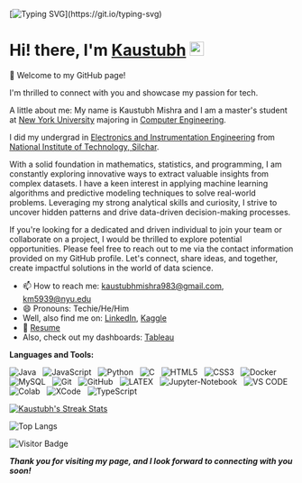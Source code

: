 [![Typing SVG](https://readme-typing-svg.demolab.com?font=Fira+Code&size=25&duration=3500&pause=750&color=47f0d7&center=true&vCenter=true&width=1000&height=100&lines=.+.+.+💬+Hello+💬+.+.+.;.+.+.+🔺+Welcome+To+My+Page+🔻+.+.+.;.+.+.+⚜️+Thanks+for+Dropping+by!!+%3A&#41;+⚜️+.+.+.;.+.+.+🔔+Looking+forward+to+know+you+as+well!!+%3A&#41;+🔔+.+.+.;)](https://git.io/typing-svg)


# <div align="center">
   <h1>Hi! there, I'm <a href= "https://github.com/chromerai">Kaustubh</a> <img src="https://media.giphy.com/media/hvRJCLFzcasrR4ia7z/giphy.gif" width="25px"> </h1>
   
<!--
**chromerai/chromerai** is a ✨ _special_ ✨ repository because its `README.md` (this file) appears on your GitHub profile.
-->

👋 Welcome to my GitHub page!

I'm thrilled to connect with you and showcase my passion for tech. 

A little about me: My name is Kaustubh Mishra and I am a master's student at [New York University](https://engineering.nyu.edu/) majoring in [Computer Engineering](https://engineering.nyu.edu/academics/departments/electrical-and-computer-engineering). 

I did my undergrad in [Electronics and Instrumentation Engineering](http://eie.nits.ac.in/) from [National Institute of Technology, Silchar](http://www.nits.ac.in/). 

With a solid foundation in mathematics, statistics, and programming, I am constantly exploring innovative ways to extract valuable insights from complex datasets. I have a keen interest in applying machine learning algorithms and predictive modeling techniques to solve real-world problems. Leveraging my strong analytical skills and curiosity, I strive to uncover hidden patterns and drive data-driven decision-making processes.

If you're looking for a dedicated and driven individual to join your team or collaborate on a project, I would be thrilled to explore potential opportunities. Please feel free to reach out to me via the contact information provided on my GitHub profile. Let's connect, share ideas, and together, create impactful solutions in the world of data science.


- 📫 How to reach me: kaustubhmishra983@gmail.com, km5939@nyu.edu
- 😄 Pronouns: Techie/He/Him
- Well, also find me on: [LinkedIn](https://www.linkedin.com/in/kaustubh-mishra-54556917b/), [Kaggle](https://www.kaggle.com/chromerai)
- 📝 [Resume](https://drive.proton.me/urls/M923EDJ39M#k9q9wMfcsCOU)
- Also, check out my dashboards: [Tableau](https://public.tableau.com/app/profile/kaustubh.mishra7085)


**Languages and Tools:** 

![Java](https://img.shields.io/badge/-Java-black?logo=java&style=social)&nbsp;&nbsp;
![JavaScript](https://img.shields.io/badge/-JavaScript-black?logo=javascript&style=social)&nbsp;&nbsp;
![Python](https://img.shields.io/badge/-Python-black?logo=Python&style=social)&nbsp;&nbsp;
![C](https://img.shields.io/badge/-C-black?logo=c&style=social)&nbsp;&nbsp;
![HTML5](https://img.shields.io/badge/-HTML5-black?logo=html5&style=social)&nbsp;&nbsp;
![CSS3](https://img.shields.io/badge/-CSS3-black?logo=css3&style=social)&nbsp;&nbsp;
![Docker](https://img.shields.io/badge/-Docker-black?logo=Docker&style=social)&nbsp;&nbsp;
![MySQL](https://img.shields.io/badge/-MySQL-black?logo=mysql&style=social)&nbsp;&nbsp;
![Git](https://img.shields.io/badge/-Git-black?logo=git&style=social)&nbsp;&nbsp;
![GitHub](https://img.shields.io/badge/-GitHub-black?logo=github&style=social)&nbsp;&nbsp;
![LATEX](https://img.shields.io/badge/-LATEX-black?logo=latex&style=social)&nbsp;&nbsp;
![Jupyter-Notebook](https://img.shields.io/badge/-Jupyter-black?logo=jupyter&style=social)&nbsp;&nbsp;
![VS CODE](https://img.shields.io/badge/Visual_Studio_Code-0078D4?style=for-the-badge&logo=visual%20studio%20code&logoColor=white)&nbsp;&nbsp;
![Colab](https://img.shields.io/badge/Colab-F9AB00?style=for-the-badge&logo=googlecolab&color=525252)&nbsp;&nbsp;
![XCode](https://img.shields.io/badge/Xcode-007ACC?style=for-the-badge&logo=Xcode&logoColor=white)&nbsp;&nbsp;
![TypeScript](https://img.shields.io/badge/Typescript-black%3Flogo%3DTypeScript%26style%3Dsocial?style=social&logo=Typescript&logoColor=blue&labelColor=white)&nbsp;&nbsp;

[![Kaustubh's Streak Stats](https://streak-stats.demolab.com/?user=chromerai&theme=tokyonight&date_format=[Y.]n.j)](https://git.io/streak-stats)

![Top Langs](https://github-readme-stats.vercel.app/api/top-langs/?username=chromerai&theme=tokyonight)

![Visitor Badge](https://visitor-badge.laobi.icu/badge?page_id=chromerai.chromerai)

***Thank you for visiting my page, and I look forward to connecting with you soon!***

